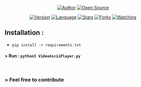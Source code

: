 <p align="center">
<a href="https://github.com/TheFakeWater"><img title="Author" src="https://img.shields.io/badge/Author-TheFakeWater-red.svg?style=for-the-badge&logo=github"></a>
<a href="#"><img title="Open Source" src="https://img.shields.io/badge/Open%20Source-%E2%9D%A4-green?style=for-the-badge"></a>
</p>
<p align="center">
<a href="#"><img title="Version" src="https://img.shields.io/badge/Version-1.0-red.svg?style=flat-square"></a>
<a href="#"><img title="Language" src="https://img.shields.io/badge/Language-Python-blue"></a>
<a href="https://github.com/TheFakeWater/VideoToAsciiPlayer/stargazers/"><img title="Stars" src="https://img.shields.io/github/stars/TheFakeWater/VideoToAsciiPlayer?color=red&style=flat-square"></a>
<a href="https://github.com/TheFakeWater/VideoToAsciiPlayer/network/members"><img title="Forks" src="https://img.shields.io/github/forks/TheFakeWater/VideoToAsciiPlayer?color=red&style=flat-square"></a>
<a href="https://github.com/TheFakeWater/VideoToAsciiPlayer/watchers"><img title="Watching" src="https://img.shields.io/github/watchers/TheFakeWater/VideoToAsciiPlayer?label=Watchers&color=blue&style=flat-square"></a>
</p>

## Installation :

* `pip install -r requirements.txt`

#### > Run : `python3 VideoAsciiPlayer.py`
<br>
<p align="center">

### > Feel free to contribute
